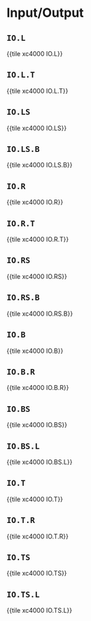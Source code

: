 # Input/Output


## `IO.L`

{{tile xc4000 IO.L}}


## `IO.L.T`

{{tile xc4000 IO.L.T}}


## `IO.LS`

{{tile xc4000 IO.LS}}


## `IO.LS.B`

{{tile xc4000 IO.LS.B}}


## `IO.R`

{{tile xc4000 IO.R}}


## `IO.R.T`

{{tile xc4000 IO.R.T}}


## `IO.RS`

{{tile xc4000 IO.RS}}


## `IO.RS.B`

{{tile xc4000 IO.RS.B}}


## `IO.B`

{{tile xc4000 IO.B}}


## `IO.B.R`

{{tile xc4000 IO.B.R}}


## `IO.BS`

{{tile xc4000 IO.BS}}


## `IO.BS.L`

{{tile xc4000 IO.BS.L}}


## `IO.T`

{{tile xc4000 IO.T}}


## `IO.T.R`

{{tile xc4000 IO.T.R}}


## `IO.TS`

{{tile xc4000 IO.TS}}


## `IO.TS.L`

{{tile xc4000 IO.TS.L}}
